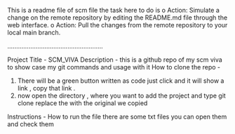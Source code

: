 This is a readme file of scm file the task here to do is 
o	Action: Simulate a change on the remote repository by editing the README.md file through the web interface.
o	Action: Pull the changes from the remote repository to your local main branch.

......................................................

Project Title - SCM_VIVA
Description - this is a github repo of my scm viva to show case my git commands and usage with it
How to clone the repo -
1. There will be a green button written as code just click and it will show a link , copy that link .
2. now open the directory , where you want to add the project and type git clone <URL> replace the <URL> with the original we copied

Instructions -
How to run the file 
there are some txt files you can open them and check them 
